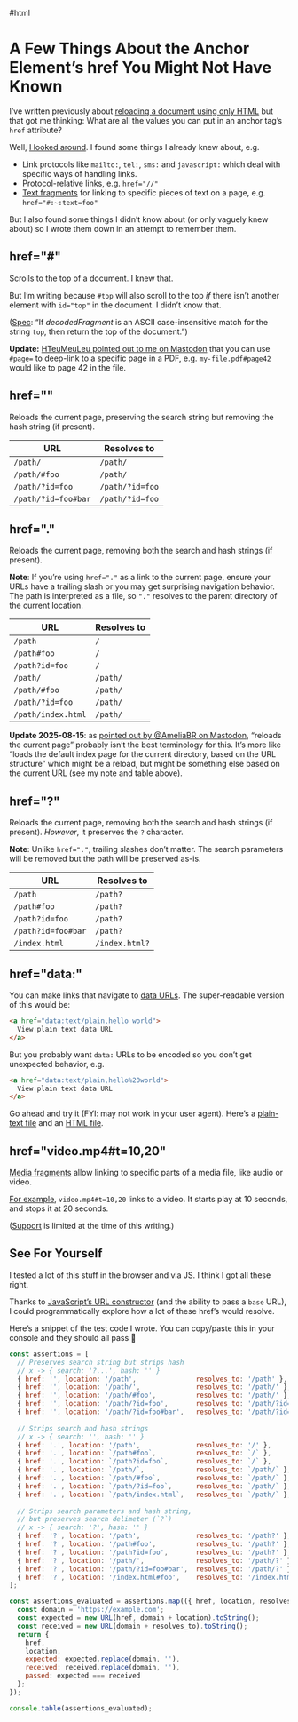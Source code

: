 #html

# A Few Things About the Anchor Element’s href You Might Not Have Known

I’ve written previously about [reloading a document using only HTML](https://blog.jim-nielsen.com/2023/reloading-document-in-html-and-preserve-query-params/) but that got me thinking: What are all the values you can put in an anchor tag’s `href` attribute?

Well, [I looked around](https://developer.mozilla.org/en-US/docs/Web/HTML/Reference/Elements/a#href). I found some things I already knew about, e.g.

- Link protocols like `mailto:`, `tel:`, `sms:` and `javascript:` which deal with specific ways of handling links.
- Protocol-relative links, e.g. `href="//"`
- [Text fragments](https://developer.mozilla.org/en-US/docs/Web/URI/Reference/Fragment/Text_fragments) for linking to specific pieces of text on a page, e.g. `href="#:~:text=foo"`

But I also found some things I didn’t know about (or only vaguely knew about) so I wrote them down in an attempt to remember them.

## href="#"

Scrolls to the top of a document. I knew that.

But I’m writing because `#top` will also scroll to the top _if_ there isn’t another element with `id="top"` in the document. I didn’t know that. 

([Spec](https://html.spec.whatwg.org/multipage/browsing-the-web.html#scrolling-to-a-fragment): “If _decodedFragment_ is an ASCII case-insensitive match for the string `top`, then return the top of the document.”)

**Update:** [HTeuMeuLeu pointed out to me on Mastodon](https://mastodon.social/@HTeuMeuLeu/114971342411854119) that you can use `#page=` to deep-link to a specific page in a PDF, e.g. `my-file.pdf#page42` would like to page 42 in the file.

## href=""

Reloads the current page, preserving the search string but removing the hash string (if present).

URL                  | Resolves to
-------------------- | ----------------
`/path/`             | `/path/`
`/path/#foo`         | `/path/`
`/path/?id=foo`      | `/path/?id=foo`
`/path/?id=foo#bar`  | `/path/?id=foo`

## href="."

Reloads the current page, removing both the search and hash strings (if present).

**Note**: If you’re using `href="."` as a link to the current page, ensure your URLs have a trailing slash or you may get surprising navigation behavior. The path is interpreted as a file, so `"."` resolves to the parent directory of the current location.

URL                 | Resolves to
------------------- | ------------
`/path`             | `/`
`/path#foo`         | `/`
`/path?id=foo`      | `/`
`/path/`            | `/path/`
`/path/#foo`        | `/path/`
`/path/?id=foo`     | `/path/`
`/path/index.html`  | `/path/`

**Update 2025-08-15**: as [pointed out by @AmeliaBR on Mastodon](https://front-end.social/@AmeliaBR/114971821114512797), “reloads the current page” probably isn’t the best terminology for this. It’s more like “loads the default index page for the current directory, based on the URL structure” which might be a reload, but might be something else based on the current URL (see my note and table above).


## href="?"

Reloads the current page, removing both the search and hash strings (if present). _However_, it preserves the `?` character.

**Note**: Unlike `href="."`, trailing slashes don’t matter. The search parameters will be removed but the path will be preserved as-is.

URL                 | Resolves to
------------------- | --------------
`/path`             | `/path?`
`/path#foo`         | `/path?`
`/path?id=foo`      | `/path?`
`/path?id=foo#bar`  | `/path?`
`/index.html`       | `/index.html?`

## href="data:"

You can make links that navigate to [data URLs](https://developer.mozilla.org/en-US/docs/Web/URI/Reference/Schemes/data). The super-readable version of this would be:

```html
<a href="data:text/plain,hello world">
  View plain text data URL
</a>
```

But you probably want `data:` URLs to be encoded so you don’t get unexpected behavior, e.g.

```html
<a href="data:text/plain,hello%20world">
  View plain text data URL
</a>
```

Go ahead and try it (FYI: may not work in your user agent). Here’s a <a href="data:text/plain,hello%20world" target="_blank">plain-text file</a> and an <a href="data:text/html,%3Ch1%3Ehello%20world%3C/h1%3E" target="_blank">HTML file</a>.

## href="video.mp4#t=10,20" 

[Media fragments](https://www.w3.org/TR/media-frags/) allow linking to specific parts of a media file, like audio or video.

[For example](https://indieweb.org/media_fragment), `video.mp4#t=10,20` links to a video. It starts play at 10 seconds, and stops it at 20 seconds.

([Support](https://caniuse.com/media-fragments) is limited at the time of this writing.)

## See For Yourself

I tested a lot of this stuff in the browser and via JS. I think I got all these right.

Thanks to [JavaScript’s URL constructor](https://developer.mozilla.org/en-US/docs/Web/API/URL/URL) (and the ability to pass a `base` URL), I could programmatically explore how a lot of these href’s would resolve.

Here’s a snippet of the test code I wrote. You can copy/paste this in your console and they should all pass 🤞

```js
const assertions = [
  // Preserves search string but strips hash
  // x -> { search: '?...', hash: '' }
  { href: '', location: '/path',               resolves_to: '/path' },
  { href: '', location: '/path/',              resolves_to: '/path/' },
  { href: '', location: '/path/#foo',          resolves_to: '/path/' },
  { href: '', location: '/path/?id=foo',       resolves_to: '/path/?id=foo' },
  { href: '', location: '/path/?id=foo#bar',   resolves_to: '/path/?id=foo' },
  
  // Strips search and hash strings
  // x -> { search: '', hash: '' }
  { href: '.', location: '/path',              resolves_to: '/' },
  { href: '.', location: `/path#foo`,          resolves_to: `/` },
  { href: '.', location: `/path?id=foo`,       resolves_to: `/` },
  { href: '.', location: `/path/`,             resolves_to: `/path/` },
  { href: '.', location: `/path/#foo`,         resolves_to: `/path/` },
  { href: '.', location: `/path/?id=foo`,      resolves_to: `/path/` },
  { href: '.', location: `/path/index.html`,   resolves_to: `/path/` },
  
  // Strips search parameters and hash string,
  // but preserves search delimeter (`?`)
  // x -> { search: '?', hash: '' }
  { href: '?', location: '/path',              resolves_to: '/path?' },
  { href: '?', location: '/path#foo',          resolves_to: '/path?' },
  { href: '?', location: '/path?id=foo',       resolves_to: '/path?' },
  { href: '?', location: '/path/',             resolves_to: '/path/?' },
  { href: '?', location: '/path/?id=foo#bar',  resolves_to: '/path/?' },
  { href: '?', location: '/index.html#foo',    resolves_to: '/index.html?'}
];

const assertions_evaluated = assertions.map(({ href, location, resolves_to }) => {
  const domain = 'https://example.com';
  const expected = new URL(href, domain + location).toString();
  const received = new URL(domain + resolves_to).toString();
  return {
    href,
    location,
    expected: expected.replace(domain, ''),
    received: received.replace(domain, ''),
    passed: expected === received
  };
});

console.table(assertions_evaluated);
```